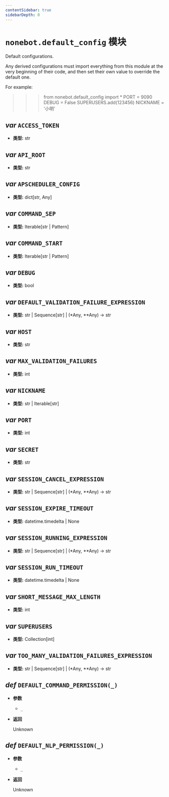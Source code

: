 ```yaml
---
contentSidebar: true
sidebarDepth: 0
---
```


# `nonebot.default_config` 模块

Default configurations.

Any derived configurations must import everything from this module
at the very beginning of their code, and then set their own value
to override the default one.

For example:

>>> from nonebot.default_config import *
>>> PORT = 9090
>>> DEBUG = False
>>> SUPERUSERS.add(123456)
>>> NICKNAME = '小明'

## _var_ `ACCESS_TOKEN`

- **类型:** str

## _var_ `API_ROOT`

- **类型:** str

## _var_ `APSCHEDULER_CONFIG`

- **类型:** dict[str, Any]

## _var_ `COMMAND_SEP`

- **类型:** Iterable[str | Pattern]

## _var_ `COMMAND_START`

- **类型:** Iterable[str | Pattern]

## _var_ `DEBUG`

- **类型:** bool

## _var_ `DEFAULT_VALIDATION_FAILURE_EXPRESSION`

- **类型:** str | Sequence[str] | (*Any, **Any) -> str

## _var_ `HOST`

- **类型:** str

## _var_ `MAX_VALIDATION_FAILURES`

- **类型:** int

## _var_ `NICKNAME`

- **类型:** str | Iterable[str]

## _var_ `PORT`

- **类型:** int

## _var_ `SECRET`

- **类型:** str

## _var_ `SESSION_CANCEL_EXPRESSION`

- **类型:** str | Sequence[str] | (*Any, **Any) -> str

## _var_ `SESSION_EXPIRE_TIMEOUT`

- **类型:** datetime.timedelta | None

## _var_ `SESSION_RUNNING_EXPRESSION`

- **类型:** str | Sequence[str] | (*Any, **Any) -> str

## _var_ `SESSION_RUN_TIMEOUT`

- **类型:** datetime.timedelta | None

## _var_ `SHORT_MESSAGE_MAX_LENGTH`

- **类型:** int

## _var_ `SUPERUSERS`

- **类型:** Collection[int]

## _var_ `TOO_MANY_VALIDATION_FAILURES_EXPRESSION`

- **类型:** str | Sequence[str] | (*Any, **Any) -> str

## _def_ `DEFAULT_COMMAND_PERMISSION(_)`

- **参数**

    - `_`

- **返回**

    Unknown

## _def_ `DEFAULT_NLP_PERMISSION(_)`

- **参数**

    - `_`

- **返回**

    Unknown